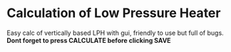 <h1>Calculation of Low Pressure Heater</h1>

Easy calc of vertically based LPH with gui, friendly to use but full of bugs. <br>
<b>Dont forget to press CALCULATE before clicking SAVE</b>